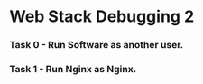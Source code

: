 # Web Stack Debugging 2

### Task 0 - Run Software as another user.

### Task 1 - Run Nginx as Nginx.